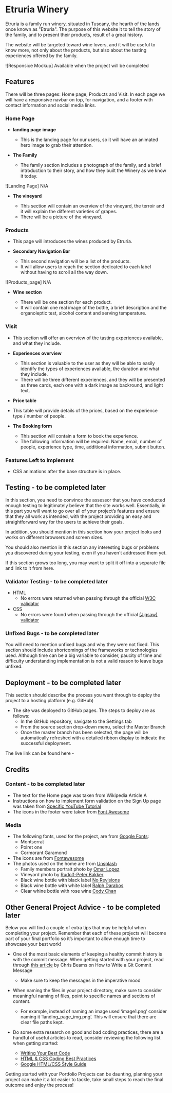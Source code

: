 # Etruria Winery

Etruria is a family run winery, situated in Tuscany, the hearth of the lands once known as "Etruria".
The purpose of this website it to tell the story of the family, and to present their products, result of a great history. 

The website will be targeted toward wine lovers, and it will be useful to know more, not only about the products, but also about the tasting experiences offered by the family. 

![Responsice Mockup] Available when the project will be completed

## Features 

There will be three pages: Home page, Products and Visit.
In each page we will have a responsive navbar on top, for navigation, and a footer with contact information and social media links.

### Home Page

- __landing page image__

  - This is the landing page for our users, so it will have an animated hero image to grab their attention.

- __The Family__

  - The family section includes a photograph of the family, and a brief introduction to their story, and how they built the Winery as we know it today.

![Landing Page] N/A

- __The vineyard__

  - This section will contain an overview of the vineyard, the terroir and it will explain the different varieties of grapes.
  - There will be a picture of the vineyard.

### Products

  - This page will introduces the wines produced by Etruria.

- __Secondary Navigation Bar__

  - This second navigation will be a list of the products. 
  - It will allow users to reach the section dedicated to each label without having to scroll all the way down.

![Products_page] N/A

- __Wine section__ 

  - There will be one section for each product.
  - It will contain one real image of the bottle, a brief description and the organoleptic test, alcohol content and serving temperature.

### Visit

  - This section will offer an overview of the tasting experiences available, and what they include.

- __Experiences overview__ 

  - This section is valuable to the user as they will be able to easily identify the types of experiences available, the duration and what they include. 
  - There will be three different experiences, and they will be presented as three cards, each one with a dark image as backround, and light text.

- __Price table__ 

- This table will provide details of the prices, based on the experience type / number of people.


- __The Booking form__

  - This section will contain a form to book the experience.
  - The following information will be required: Name, email, number of people, experience type, time, additional information, submit button.

### Features Left to Implement

- CSS animations after the base structure is in place.

## Testing - to be completed later

In this section, you need to convince the assessor that you have conducted enough testing to legitimately believe that the site works well. Essentially, in this part you will want to go over all of your project’s features and ensure that they all work as intended, with the project providing an easy and straightforward way for the users to achieve their goals.

In addition, you should mention in this section how your project looks and works on different browsers and screen sizes.

You should also mention in this section any interesting bugs or problems you discovered during your testing, even if you haven't addressed them yet.

If this section grows too long, you may want to split it off into a separate file and link to it from here.


### Validator Testing - to be completed later

- HTML
  - No errors were returned when passing through the official [W3C validator](https://validator.w3.org/nu/?doc=https%3A%2F%2Fcode-institute-org.github.io%2Flove-running-2.0%2Findex.html)
- CSS
  - No errors were found when passing through the official [(Jigsaw) validator](https://jigsaw.w3.org/css-validator/validator?uri=https%3A%2F%2Fvalidator.w3.org%2Fnu%2F%3Fdoc%3Dhttps%253A%252F%252Fcode-institute-org.github.io%252Flove-running-2.0%252Findex.html&profile=css3svg&usermedium=all&warning=1&vextwarning=&lang=en#css)

### Unfixed Bugs - to be completed later

You will need to mention unfixed bugs and why they were not fixed. This section should include shortcomings of the frameworks or technologies used. Although time can be a big variable to consider, paucity of time and difficulty understanding implementation is not a valid reason to leave bugs unfixed. 

## Deployment - to be completed later

This section should describe the process you went through to deploy the project to a hosting platform (e.g. GitHub) 

- The site was deployed to GitHub pages. The steps to deploy are as follows: 
  - In the GitHub repository, navigate to the Settings tab 
  - From the source section drop-down menu, select the Master Branch
  - Once the master branch has been selected, the page will be automatically refreshed with a detailed ribbon display to indicate the successful deployment. 

The live link can be found here - 


## Credits 

### Content - to be completed later

- The text for the Home page was taken from Wikipedia Article A
- Instructions on how to implement form validation on the Sign Up page was taken from [Specific YouTube Tutorial](https://www.youtube.com/)
- The icons in the footer were taken from [Font Awesome](https://fontawesome.com/)

### Media

- The following fonts, used for the project, are from [Google Fonts](https://fonts.google.com/):
  - Montserrat
  - Poiret one
  - Cormorant Garamond
- The icons are from [Fontawesome](https://fontawesome.com/)
- The photos used on the home are from [Unsplash](https://unsplash.com/)
  - Family members portrait photo by [Omar Lopez](https://unsplash.com/@omarlopez1?utm_source=unsplash&utm_medium=referral&utm_content=creditCopyText)
  - Vineyard photo by [Rudolf-Peter Bakker](https://unsplash.com/@rudolf_peter_bakker?utm_source=unsplash&utm_medium=referral&utm_content=creditCopyText)
  - Black wine bottle with black label [No Revisions](https://unsplash.com/@norevisions?utm_source=unsplash&utm_medium=referral&utm_content=creditCopyText)
  - Black wine bottle with white label [Ralph Darabos](https://unsplash.com/@darabosralph?utm_source=unsplash&utm_medium=referral&utm_content=creditCopyText)
  - Clear whine bottle with rose wine [Cody Chan](https://unsplash.com/@cceee?utm_source=unsplash&utm_medium=referral&utm_content=creditCopyText)




## Other General Project Advice - to be completed later

Below you will find a couple of extra tips that may be helpful when completing your project. Remember that each of these projects will become part of your final portfolio so it’s important to allow enough time to showcase your best work! 

- One of the most basic elements of keeping a healthy commit history is with the commit message. When getting started with your project, read through [this article](https://chris.beams.io/posts/git-commit/) by Chris Beams on How to Write  a Git Commit Message 
  - Make sure to keep the messages in the imperative mood 

- When naming the files in your project directory, make sure to consider meaningful naming of files, point to specific names and sections of content.
  - For example, instead of naming an image used ‘image1.png’ consider naming it ‘landing_page_img.png’. This will ensure that there are clear file paths kept. 

- Do some extra research on good and bad coding practices, there are a handful of useful articles to read, consider reviewing the following list when getting started:
  - [Writing Your Best Code](https://learn.shayhowe.com/html-css/writing-your-best-code/)
  - [HTML & CSS Coding Best Practices](https://medium.com/@inceptiondj.info/html-css-coding-best-practice-fadb9870a00f)
  - [Google HTML/CSS Style Guide](https://google.github.io/styleguide/htmlcssguide.html#General)

Getting started with your Portfolio Projects can be daunting, planning your project can make it a lot easier to tackle, take small steps to reach the final outcome and enjoy the process! 
